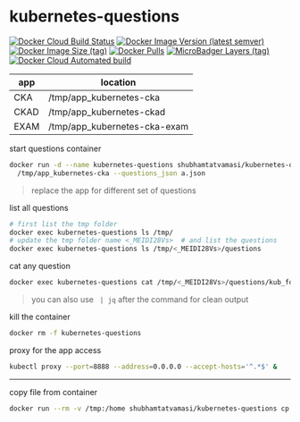 # kubernetes-questions

[![Docker Cloud Build Status](https://img.shields.io/docker/cloud/build/shubhamtatvamasi/kubernetes-questions)](https://hub.docker.com/r/shubhamtatvamasi/kubernetes-questions)
[![Docker Image Version (latest semver)](https://img.shields.io/docker/v/shubhamtatvamasi/kubernetes-questions?sort=semver)](https://hub.docker.com/r/shubhamtatvamasi/kubernetes-questions)
[![Docker Image Size (tag)](https://img.shields.io/docker/image-size/shubhamtatvamasi/kubernetes-questions/latest)](https://hub.docker.com/r/shubhamtatvamasi/kubernetes-questions)
[![Docker Pulls](https://img.shields.io/docker/pulls/shubhamtatvamasi/kubernetes-questions)](https://hub.docker.com/r/shubhamtatvamasi/kubernetes-questions)
[![MicroBadger Layers (tag)](https://img.shields.io/microbadger/layers/shubhamtatvamasi/kubernetes-questions/latest)](https://hub.docker.com/r/shubhamtatvamasi/kubernetes-questions)
[![Docker Cloud Automated build](https://img.shields.io/docker/cloud/automated/shubhamtatvamasi/kubernetes-questions)](https://hub.docker.com/r/shubhamtatvamasi/kubernetes-questions)

app | location
--- | ---
CKA | /tmp/app_kubernetes-cka
CKAD | /tmp/app_kubernetes-ckad
EXAM | /tmp/app_kubernetes-cka-exam

start questions container
```bash
docker run -d --name kubernetes-questions shubhamtatvamasi/kubernetes-questions \
  /tmp/app_kubernetes-cka --questions_json a.json
```
> replace the app for different set of questions

list all questions
```bash
# first list the tmp folder
docker exec kubernetes-questions ls /tmp/
# update the tmp folder name <_MEIDI28Vs>  # and list the questions
docker exec kubernetes-questions ls /tmp/<_MEIDI28Vs>/questions
```

cat any question
```bash
docker exec kubernetes-questions cat /tmp/<_MEIDI28Vs>/questions/kub_for_beginners.json
```
> you can also use ` | jq` after the command for clean output

kill the container
```bash
docker rm -f kubernetes-questions
```

proxy for the app access
```bash
kubectl proxy --port=8888 --address=0.0.0.0 --accept-hosts='^.*$' &
```
---

copy file from container
```bash
docker run --rm -v /tmp:/home shubhamtatvamasi/kubernetes-questions cp -r /tmp /home
```
